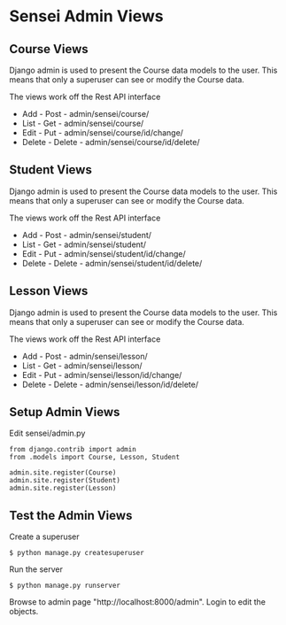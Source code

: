 # Sensei Admin Views

## Course Views

Django admin is used to present the Course data models to the user.  This means that only a
superuser can see or modify the Course data.

The views work off the Rest API interface

* Add    - Post     - admin/sensei/course/
* List   - Get      - admin/sensei/course/
* Edit   - Put      - admin/sensei/course/id/change/
* Delete - Delete   - admin/sensei/course/id/delete/


## Student Views

Django admin is used to present the Course data models to the user.  This means that only a
superuser can see or modify the Course data.

The views work off the Rest API interface

* Add    - Post     - admin/sensei/student/
* List   - Get      - admin/sensei/student/
* Edit   - Put      - admin/sensei/student/id/change/
* Delete - Delete   - admin/sensei/student/id/delete/


## Lesson Views

Django admin is used to present the Course data models to the user.  This means that only a
superuser can see or modify the Course data.

The views work off the Rest API interface

* Add    - Post     - admin/sensei/lesson/
* List   - Get      - admin/sensei/lesson/
* Edit   - Put      - admin/sensei/lesson/id/change/
* Delete - Delete   - admin/sensei/lesson/id/delete/


## Setup Admin Views

Edit sensei/admin.py

```
from django.contrib import admin
from .models import Course, Lesson, Student

admin.site.register(Course)
admin.site.register(Student)
admin.site.register(Lesson)
```


## Test the Admin Views

Create a superuser

```
$ python manage.py createsuperuser
```

Run the server

```
$ python manage.py runserver
```

Browse to admin page "http://localhost:8000/admin".  Login to edit the objects.


